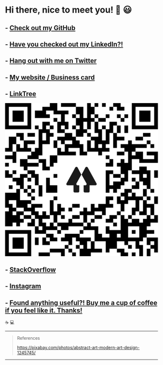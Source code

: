 # Hi there, nice to meet you! 👋 😃

## - [Check out my GitHub](https://github.com/atkuzmanov)

## - [Have you checked out my LinkedIn?!](https://www.linkedin.com/in/atkuzmanov/)

## - [Hang out with me on Twitter](https://twitter.com/atkuzmanov)

## - [My website / Business card](https://atkuzmanov.wordpress.com/)

## - [LinkTree](https://linktr.ee/atkuzmanov)

![linktr](./resources/atkuzmanov%20linktr%202020-08-13.png)

## - [StackOverflow](https://stackoverflow.com/users/2356062/atkuzmanov)

## - [Instagram](https://www.instagram.com/atkuzmanov/)

## - [Found anything useful?! Buy me a cup of coffee if you feel like it. Thanks!️](https://sites.google.com/view/atkuzmanov/home)

☕ 💻

---

<blockquote>
References

<https://pixabay.com/photos/abstract-art-modern-art-design-1245745/>
</blockquote>

---

<!--

<img src="./resources/abstract-1245745.jpg" alt="P" width="640" height="350"/>

<img src="./resources/atkuzmanov%20linktr%202020-08-13.png" alt="P" width="150" height="150"/>

<img src="./resources/atkuzmanov-pretty.png" alt="P" width="150" height="100"/>

---

**atkuzmanov/atkuzmanov** is a ✨ _special_ ✨ repository because its `README.md` (this file) appears on your GitHub profile.

Here are some ideas to get you started:

- 🔭 I’m currently working on ...
- 🌱 I’m currently learning ...
- 👯 I’m looking to collaborate on ...
- 🤔 I’m looking for help with ...
- 💬 Ask me about ...
- 📫 How to reach me: ...
- 😄 Pronouns: ...
- ⚡ Fun fact: ...
-->
